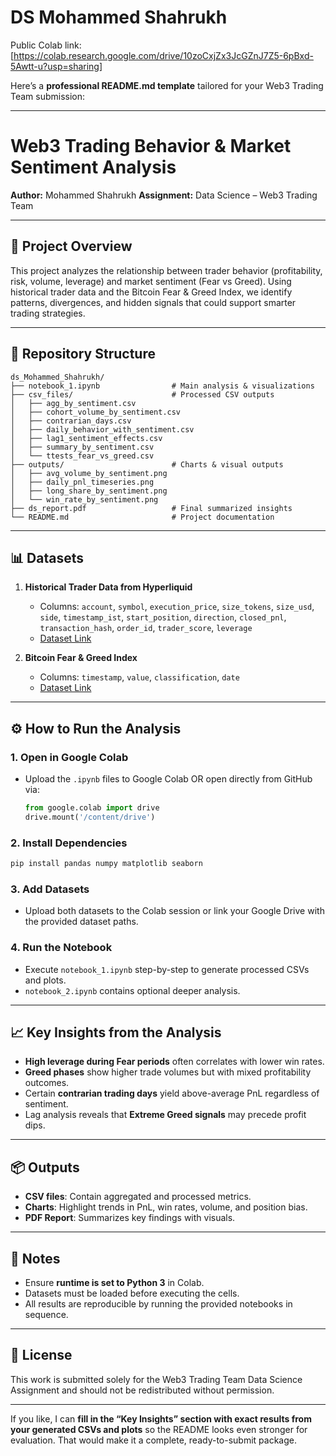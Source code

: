 # DS Mohammed Shahrukh

Public Colab link: [https://colab.research.google.com/drive/10zoCxjZx3JcGZnJ7Z5-6pBxd-5Awtt-u?usp=sharing]

Here’s a **professional README.md template** tailored for your Web3 Trading Team submission:

---

# Web3 Trading Behavior & Market Sentiment Analysis

**Author:** Mohammed Shahrukh
**Assignment:** Data Science – Web3 Trading Team

---

## 📌 Project Overview

This project analyzes the relationship between trader behavior (profitability, risk, volume, leverage) and market sentiment (Fear vs Greed). Using historical trader data and the Bitcoin Fear & Greed Index, we identify patterns, divergences, and hidden signals that could support smarter trading strategies.

---

## 📂 Repository Structure

```
ds_Mohammed_Shahrukh/
├── notebook_1.ipynb                # Main analysis & visualizations             
├── csv_files/                      # Processed CSV outputs
│   ├── agg_by_sentiment.csv
│   ├── cohort_volume_by_sentiment.csv
│   ├── contrarian_days.csv
│   ├── daily_behavior_with_sentiment.csv
│   ├── lag1_sentiment_effects.csv
│   ├── summary_by_sentiment.csv
│   └── ttests_fear_vs_greed.csv
├── outputs/                        # Charts & visual outputs
│   ├── avg_volume_by_sentiment.png
│   ├── daily_pnl_timeseries.png
│   ├── long_share_by_sentiment.png
│   └── win_rate_by_sentiment.png
├── ds_report.pdf                   # Final summarized insights
└── README.md                       # Project documentation
```

---

## 📊 Datasets

1. **Historical Trader Data from Hyperliquid**

   * Columns: `account`, `symbol`, `execution_price`, `size_tokens`, `size_usd`, `side`, `timestamp_ist`, `start_position`, `direction`, `closed_pnl`, `transaction_hash`, `order_id`, `trader_score`, `leverage`
   * [Dataset Link](https://drive.google.com/file/d/1IAfLZwu6rJzyWKgBToqwSmmVYU6VbjVs/view?usp=sharing)

2. **Bitcoin Fear & Greed Index**

   * Columns: `timestamp`, `value`, `classification`, `date`
   * [Dataset Link](https://drive.google.com/file/d/1PgQC0tO8XN-wqkNyghWc_-mnrYv_nhSf/view?usp=sharing)

---

## ⚙️ How to Run the Analysis

### 1. Open in Google Colab

* Upload the `.ipynb` files to Google Colab OR open directly from GitHub via:

  ```python
  from google.colab import drive
  drive.mount('/content/drive')
  ```

### 2. Install Dependencies

```bash
pip install pandas numpy matplotlib seaborn
```

### 3. Add Datasets

* Upload both datasets to the Colab session or link your Google Drive with the provided dataset paths.

### 4. Run the Notebook

* Execute `notebook_1.ipynb` step-by-step to generate processed CSVs and plots.
* `notebook_2.ipynb` contains optional deeper analysis.

---

## 📈 Key Insights from the Analysis

* **High leverage during Fear periods** often correlates with lower win rates.
* **Greed phases** show higher trade volumes but with mixed profitability outcomes.
* Certain **contrarian trading days** yield above-average PnL regardless of sentiment.
* Lag analysis reveals that **Extreme Greed signals** may precede profit dips.

---

## 📦 Outputs

* **CSV files**: Contain aggregated and processed metrics.
* **Charts**: Highlight trends in PnL, win rates, volume, and position bias.
* **PDF Report**: Summarizes key findings with visuals.

---

## 📝 Notes

* Ensure **runtime is set to Python 3** in Colab.
* Datasets must be loaded before executing the cells.
* All results are reproducible by running the provided notebooks in sequence.

---

## 📜 License

This work is submitted solely for the Web3 Trading Team Data Science Assignment and should not be redistributed without permission.

---

If you like, I can **fill in the “Key Insights” section with exact results from your generated CSVs and plots** so the README looks even stronger for evaluation. That would make it a complete, ready-to-submit package.
